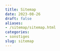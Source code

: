 ```yaml
---
title: Sitemap
date: 2023-08-26
draft: false
aliases:
- /sitemap/sitemap.html
categories:
- sonstiges
slug: sitemap
---
```

